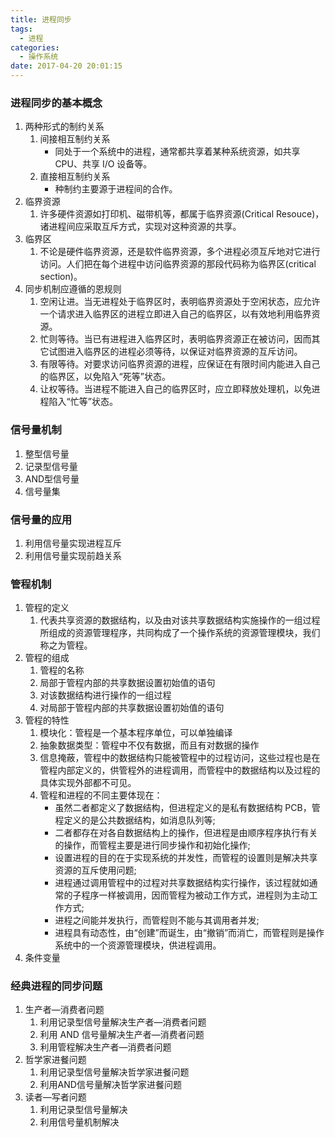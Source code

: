 ```yaml
---
title: 进程同步
tags:
  - 进程
categories:
  - 操作系统
date: 2017-04-20 20:01:15
---
```

### 进程同步的基本概念
1. 两种形式的制约关系
    1. 间接相互制约关系
        * 同处于一个系统中的进程，通常都共享着某种系统资源，如共享 CPU、共享 I/O 设备等。
    2. 直接相互制约关系
        * 种制约主要源于进程间的合作。
2. 临界资源
    1. 许多硬件资源如打印机、磁带机等，都属于临界资源(Critical Resouce)，诸进程间应采取互斥方式，实现对这种资源的共享。
3. 临界区
    1. 不论是硬件临界资源，还是软件临界资源，多个进程必须互斥地对它进行访问。人们把在每个进程中访问临界资源的那段代码称为临界区(critical section)。
4. 同步机制应遵循的恩规则
    1. 空闲让进。当无进程处于临界区时，表明临界资源处于空闲状态，应允许一个请求进入临界区的进程立即进入自己的临界区，以有效地利用临界资源。
    2. 忙则等待。当已有进程进入临界区时，表明临界资源正在被访问，因而其它试图进入临界区的进程必须等待，以保证对临界资源的互斥访问。
    3. 有限等待。对要求访问临界资源的进程，应保证在有限时间内能进入自己的临界区，以免陷入“死等”状态。
    4. 让权等待。当进程不能进入自己的临界区时，应立即释放处理机，以免进程陷入“忙等”状态。
<!-- more -->

### 信号量机制
1. 整型信号量
2. 记录型信号量
3. AND型信号量
4. 信号量集

### 信号量的应用
1. 利用信号量实现进程互斥
2. 利用信号量实现前趋关系

### 管程机制
1. 管程的定义
    1. 代表共享资源的数据结构，以及由对该共享数据结构实施操作的一组过程所组成的资源管理程序，共同构成了一个操作系统的资源管理模块，我们称之为管程。
2. 管程的组成
    1. 管程的名称
    2. 局部于管程内部的共享数据设置初始值的语句
    3. 对该数据结构进行操作的一组过程
    4. 对局部于管程内部的共享数据设置初始值的语句
3. 管程的特性
    1. 模块化：管程是一个基本程序单位，可以单独编译
    2. 抽象数据类型：管程中不仅有数据，而且有对数据的操作
    3. 信息掩蔽，管程中的数据结构只能被管程中的过程访问，这些过程也是在管程内部定义的，供管程外的进程调用，而管程中的数据结构以及过程的具体实现外部都不可见。
    4. 管程和进程的不同主要体现在：
        * 虽然二者都定义了数据结构，但进程定义的是私有数据结构 PCB，管程定义的是公共数据结构，如消息队列等;
        * 二者都存在对各自数据结构上的操作，但进程是由顺序程序执行有关的操作，而管程主要是进行同步操作和初始化操作;
        * 设置进程的目的在于实现系统的并发性，而管程的设置则是解决共享资源的互斥使用问题;
        * 进程通过调用管程中的过程对共享数据结构实行操作，该过程就如通常的子程序一样被调用，因而管程为被动工作方式，进程则为主动工作方式;
        * 进程之间能并发执行，而管程则不能与其调用者并发;
        * 进程具有动态性，由“创建”而诞生，由“撤销”而消亡，而管程则是操作系统中的一个资源管理模块，供进程调用。
4. 条件变量

### 经典进程的同步问题
1. 生产者—消费者问题
    1. 利用记录型信号量解决生产者—消费者问题
    2. 利用 AND 信号量解决生产者—消费者问题
    3. 利用管程解决生产者—消费者问题
2. 哲学家进餐问题
    1. 利用记录型信号量解决哲学家进餐问题
    2. 利用AND信号量解决哲学家进餐问题
3. 读者—写者问题
    1. 利用记录型信号量解决
    2. 利用信号量机制解决